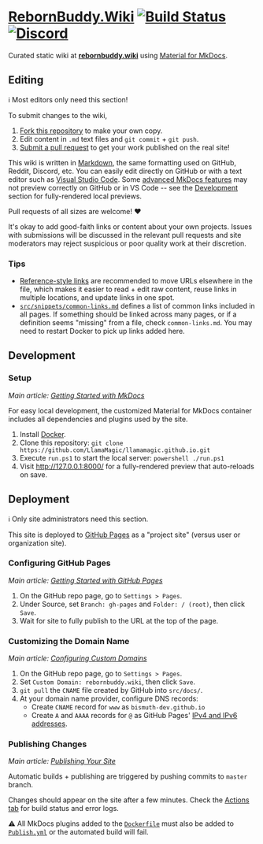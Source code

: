 # [RebornBuddy.Wiki][github-repo] [![Build Status][build-badge]][build-status] [![Discord][discord-badge]][discord-invite]

Curated static wiki at [**rebornbuddy.wiki**][rebornbuddy-wiki] using [Material for MkDocs][mkdocs-material].

[github-repo]: https://github.com/bismuth-dev/RebornBuddy.Wiki "RebornBuddy.Wiki on GitHub"
[build-badge]: https://img.shields.io/github/workflow/status/bismuth-dev/RebornBuddy.Wiki/Publish?style=plastic&logo=github&label=Publish&color=success
[build-status]: https://github.com/bismuth-dev/RebornBuddy.Wiki/actions "Build Server"
[discord-badge]: https://img.shields.io/badge/Discord-7389D8?logo=discord&logoColor=ffffff&labelColor=6A7EC2
[discord-invite]: https://discord.gg/bmgCq39 "Discord"
[rebornbuddy-wiki]: https://rebornbuddy.wiki
[mkdocs-material]: https://squidfunk.github.io/mkdocs-material/ "Material for MkDocs"

## Editing

ℹ️ Most editors only need this section!

To submit changes to the wiki,

1. [Fork this repository][forking-repos] to make your own copy.
2. Edit content in `.md` text files and `git commit` + `git push`.
3. [Submit a pull request][pull-requests] to get your work published on the real site!

This wiki is written in [Markdown][md-syntax], the same formatting used on GitHub, Reddit, Discord, etc. You can easily edit directly on GitHub or with a text editor such as [Visual Studio Code][vs-code]. Some [advanced MkDocs features][mkdocs-features] may not preview correctly on GitHub or in VS Code -- see the [Development](#development) section for fully-rendered local previews.

Pull requests of all sizes are welcome! ❤️

It's okay to add good-faith links or content about your own projects. Issues with submissions will be discussed in the relevant pull requests and site moderators may reject suspicious or poor quality work at their discretion.

[forking-repos]: https://docs.github.com/en/get-started/quickstart/fork-a-repo "Fork a Repo"
[pull-requests]: https://docs.github.com/en/pull-requests/collaborating-with-pull-requests/proposing-changes-to-your-work-with-pull-requests/creating-a-pull-request-from-a-fork "Pull Request from Fork"
[md-syntax]: https://www.markdownguide.org/basic-syntax/ "Markdown Syntax"
[vs-code]: https://code.visualstudio.com/download "Visual Studio Code"
[mkdocs-features]: https://squidfunk.github.io/mkdocs-material/reference/ "MkDocs Features"

### Tips

- [Reference-style links][reference-links] are recommended to move URLs elsewhere in the file, which makes it easier to read + edit raw content, reuse links in multiple locations, and update links in one spot.
- [`src/snippets/common-links.md`][common-links] defines a list of common links included in all pages. If something should be linked across many pages, or if a definition seems "missing" from a file, check `common-links.md`. You may need to restart Docker to pick up links added here.

[reference-links]: https://www.markdownguide.org/basic-syntax/#reference-style-links
[common-links]: ./src/snippets/common-links.md

## Development

### Setup

_Main article: [Getting Started with MkDocs][mkdocs-getting-started]_

For easy local development, the customized Material for MkDocs container includes all dependencies and plugins used by the site.

1.  Install [Docker][docker-install].
2.  Clone this repository: `git clone https://github.com/LlamaMagic/llamamagic.github.io.git`
3.  Execute `run.ps1` to start the local server: `powershell ./run.ps1`
4.  Visit http://127.0.0.1:8000/ for a fully-rendered preview that auto-reloads on save.

[mkdocs-getting-started]: https://squidfunk.github.io/mkdocs-material/getting-started/ "Getting Started with MkDocs"
[docker-install]: https://docs.docker.com/get-docker/ "Install Docker"

## Deployment

ℹ️ Only site administrators need this section.

This site is deployed to [GitHub Pages][github-pages] as a "project site" (versus user or organization site).

### Configuring GitHub Pages

_Main article: [Getting Started with GitHub Pages][gh-pages-start]_

1.  On the GitHub repo page, go to `Settings > Pages`.
2.  Under Source, set `Branch: gh-pages` and `Folder: / (root)`, then click `Save`.
3.  Wait for site to fully publish to the URL at the top of the page.

### Customizing the Domain Name

_Main article: [Configuring Custom Domains][gh-pages-domain]_

1.  On the GitHub repo page, go to `Settings > Pages`.
2.  Set `Custom Domain: rebornbuddy.wiki`, then click `Save`.
3.  `git pull` the `CNAME` file created by GitHub into `src/docs/`.
4.  At your domain name provider, configure DNS records:
    - Create `CNAME` record for `www` as `bismuth-dev.github.io`
    - Create `A` and `AAAA` records for `@` as GitHub Pages' [IPv4 and IPv6 addresses][gh-pages-addresses].

### Publishing Changes

_Main article: [Publishing Your Site][gh-pages-publish]_

Automatic builds + publishing are triggered by pushing commits to `master` branch.

Changes should appear on the site after a few minutes. Check the [Actions tab][build-status] for build status and error logs.

⚠️ All MkDocs plugins added to the [`Dockerfile`][dockerfile] must also be added to [`Publish.yml`][publish-yml] or the automated build will fail.

[github-pages]: https://pages.github.com/ "Getting Started with GitHub Pages"
[gh-pages-start]: https://docs.github.com/en/pages/getting-started-with-github-pages "GitHub Pages documentation"
[gh-pages-domain]: https://docs.github.com/en/pages/configuring-a-custom-domain-for-your-github-pages-site "Configuring Custom Domains"
[gh-pages-addresses]: https://docs.github.com/en/pages/configuring-a-custom-domain-for-your-github-pages-site/managing-a-custom-domain-for-your-github-pages-site#configuring-an-apex-domain "Configuring an apex domain"
[gh-pages-publish]: https://squidfunk.github.io/mkdocs-material/publishing-your-site/#with-github-actions "Publishing Your Site"
[dockerfile]: ./Dockerfile "Dockerfile"
[publish-yml]: ./.github/workflows/Publish.yml "Publish.yml"
